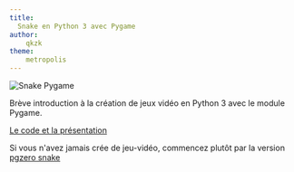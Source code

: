 ```yaml
---
title:
  Snake en Python 3 avec Pygame
author:
    qkzk
theme:
    metropolis
---
```



![Snake Pygame](/uploads/docsnsi/python/snake_pygame.png)

Brève introduction à la création de jeux vidéo en Python 3 avec le module Pygame.

[Le code et la présentation](https://github.com/qkzk/introduction_python_snake)

Si vous n'avez jamais crée de jeu-vidéo, commencez plutôt par la version [pgzero snake](/docs/nsi/cours_premiere/programmation/snake)
